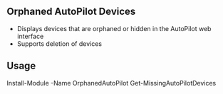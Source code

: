 ## Orphaned AutoPilot Devices

- Displays devices that are orphaned or hidden in the AutoPilot web interface
- Supports deletion of devices

## Usage

Install-Module -Name OrphanedAutoPilot
Get-MissingAutoPilotDevices
